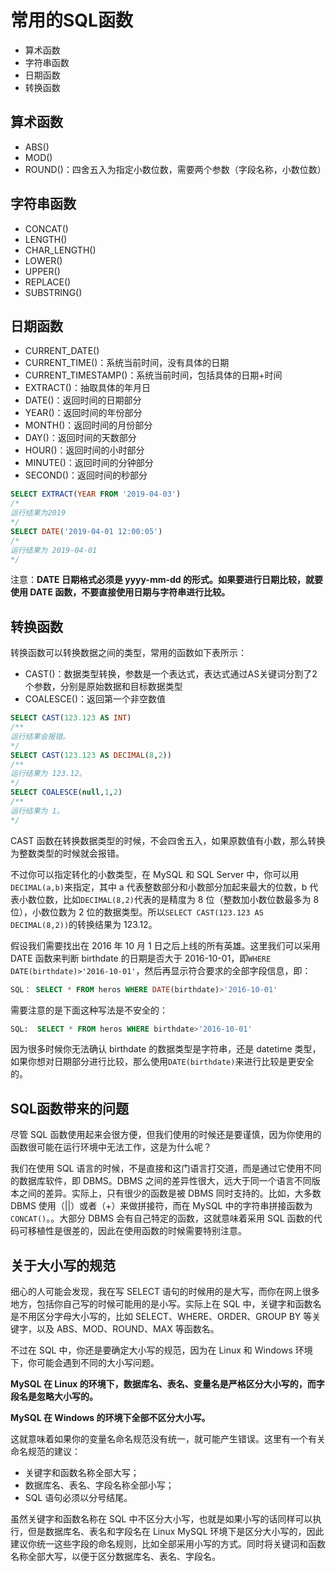 # 常用的SQL函数

* 算术函数
* 字符串函数
* 日期函数
* 转换函数

## 算术函数

* ABS()
* MOD()
* ROUND()：四舍五入为指定小数位数，需要两个参数（字段名称，小数位数）

## 字符串函数

* CONCAT()
* LENGTH()
* CHAR_LENGTH()
* LOWER()
* UPPER()
* REPLACE()
* SUBSTRING()

## 日期函数

* CURRENT_DATE()
* CURRENT_TIME()：系统当前时间，没有具体的日期
* CURRENT_TIMESTAMP()：系统当前时间，包括具体的日期+时间
* EXTRACT()：抽取具体的年月日
* DATE()：返回时间的日期部分
* YEAR()：返回时间的年份部分
* MONTH()：返回时间的月份部分
* DAY()：返回时间的天数部分
* HOUR()：返回时间的小时部分
* MINUTE()：返回时间的分钟部分
* SECOND()：返回时间的秒部分

```sql
SELECT EXTRACT(YEAR FROM '2019-04-03')
/*
运行结果为2019
*/
SELECT DATE('2019-04-01 12:00:05')
/*
运行结果为 2019-04-01
*/
```

注意：**DATE 日期格式必须是 yyyy-mm-dd 的形式。如果要进行日期比较，就要使用 DATE 函数，不要直接使用日期与字符串进行比较。**

## 转换函数

转换函数可以转换数据之间的类型，常用的函数如下表所示：

* CAST()：数据类型转换，参数是一个表达式，表达式通过AS关键词分割了2个参数，分别是原始数据和目标数据类型
* COALESCE()：返回第一个非空数值

```sql
SELECT CAST(123.123 AS INT)
/**
运行结果会报错。
*/
SELECT CAST(123.123 AS DECIMAL(8,2))
/**
运行结果为 123.12。
*/
SELECT COALESCE(null,1,2)
/**
运行结果为 1。
*/
```

CAST 函数在转换数据类型的时候，不会四舍五入，如果原数值有小数，那么转换为整数类型的时候就会报错。

不过你可以指定转化的小数类型，在 MySQL 和 SQL Server 中，你可以用`DECIMAL(a,b)`来指定，其中 a 代表整数部分和小数部分加起来最大的位数，b 代表小数位数，比如`DECIMAL(8,2)`代表的是精度为 8 位（整数加小数位数最多为 8 位），小数位数为 2 位的数据类型。所以`SELECT CAST(123.123 AS DECIMAL(8,2))`的转换结果为 123.12。

假设我们需要找出在 2016 年 10 月 1 日之后上线的所有英雄。这里我们可以采用 DATE 函数来判断 birthdate 的日期是否大于 2016-10-01，即`WHERE DATE(birthdate)>'2016-10-01'`，然后再显示符合要求的全部字段信息，即：

```sql
SQL： SELECT * FROM heros WHERE DATE(birthdate)>'2016-10-01'
```

需要注意的是下面这种写法是不安全的：

```sql
SQL:  SELECT * FROM heros WHERE birthdate>'2016-10-01'
```

因为很多时候你无法确认 birthdate 的数据类型是字符串，还是 datetime 类型，如果你想对日期部分进行比较，那么使用`DATE(birthdate)`来进行比较是更安全的。

## SQL函数带来的问题

尽管 SQL 函数使用起来会很方便，但我们使用的时候还是要谨慎，因为你使用的函数很可能在运行环境中无法工作，这是为什么呢？

我们在使用 SQL 语言的时候，不是直接和这门语言打交道，而是通过它使用不同的数据库软件，即 DBMS。DBMS 之间的差异性很大，远大于同一个语言不同版本之间的差异。实际上，只有很少的函数是被 DBMS 同时支持的。比如，大多数 DBMS 使用（||）或者（+）来做拼接符，而在 MySQL 中的字符串拼接函数为`CONCAT()`。。大部分 DBMS 会有自己特定的函数，这就意味着采用 SQL 函数的代码可移植性是很差的，因此在使用函数的时候需要特别注意。

## 关于大小写的规范

细心的人可能会发现，我在写 SELECT 语句的时候用的是大写，而你在网上很多地方，包括你自己写的时候可能用的是小写。实际上在 SQL 中，关键字和函数名是不用区分字母大小写的，比如 SELECT、WHERE、ORDER、GROUP BY 等关键字，以及 ABS、MOD、ROUND、MAX 等函数名。

不过在 SQL 中，你还是要确定大小写的规范，因为在 Linux 和 Windows 环境下，你可能会遇到不同的大小写问题。

**MySQL 在 Linux 的环境下，数据库名、表名、变量名是严格区分大小写的，而字段名是忽略大小写的。**

 **MySQL 在 Windows 的环境下全部不区分大小写。**

这就意味着如果你的变量名命名规范没有统一，就可能产生错误。这里有一个有关命名规范的建议：

* 关键字和函数名称全部大写；
* 数据库名、表名、字段名称全部小写；
* SQL 语句必须以分号结尾。

虽然关键字和函数名称在 SQL 中不区分大小写，也就是如果小写的话同样可以执行，但是数据库名、表名和字段名在 Linux MySQL 环境下是区分大小写的，因此建议你统一这些字段的命名规则，比如全部采用小写的方式。同时将关键词和函数名称全部大写，以便于区分数据库名、表名、字段名。